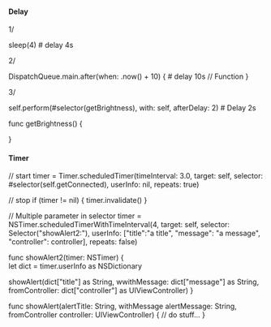 #### Delay

1/ 

sleep(4) # delay 4s

2/

DispatchQueue.main.after(when: .now() + 10) { # delay 10s
	// Function
}

3/

self.perform(#selector(getBrightness), with: self, afterDelay: 2) # Delay 2s

func getBrightness() {
       
}

#### Timer

// start
timer = Timer.scheduledTimer(timeInterval: 3.0, target: self, selector: #selector(self.getConnected), userInfo: nil, repeats: true)

// stop
if (timer != nil) {
    timer.invalidate()
}

// Multiple parameter in selector
timer = NSTimer.scheduledTimerWithTimeInterval(4, target: self, selector: Selector("showAlert2:"), userInfo: ["title":"a title", "message": "a message", "controller": controller], repeats: false)

func showAlert2(timer: NSTimer) {   
  let dict = timer.userInfo as NSDictionary

  showAlert(dict["title"] as String, wwithMessage: dict["message"] as String, fromController: dict["controller"] as UIViewController)
}

func showAlert(alertTitle: String, withMessage alertMessage: String, fromController controller: UIViewController) {
	//    do stuff...
}
